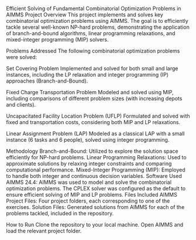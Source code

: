 Efficient Solving of Fundamental Combinatorial Optimization Problems in AIMMS
Project Overview
This project implements and solves key combinatorial optimization problems using AIMMS. The goal is to efficiently tackle several well-known NP-hard problems, demonstrating the application of branch-and-bound algorithms, linear programming relaxations, and mixed-integer programming (MIP) solvers.

Problems Addressed
The following combinatorial optimization problems were solved:

Set Covering Problem
Implemented and solved for both small and large instances, including the LP relaxation and integer programming (IP) approaches (Branch-and-Bound).

Fixed Charge Transportation Problem
Modeled and solved using MIP, including comparisons of different problem sizes (with increasing depots and clients).

Uncapacitated Facility Location Problem (UFLP)
Formulated and solved with fixed and transportation costs, considering both MIP and LP relaxations.

Linear Assignment Problem (LAP)
Modeled as a classical LAP with a small instance (6 tasks and 6 people), solved using integer programming.

Methodology
Branch-and-Bound: Utilized to explore the solution space efficiently for NP-hard problems.
Linear Programming Relaxations: Used to approximate solutions by relaxing integer constraints and comparing computational performance.
Mixed-Integer Programming (MIP): Employed to handle both integer and continuous decision variables.
Software Used
AIMMS 24.4: AIMMS was used to model and solve the combinatorial optimization problems. The CPLEX solver was configured as the default to ensure efficient solving of MIP and LP problems.
Files Included
AIMMS Project Files: Four project folders, each corresponding to one of the exercises.
Solution Files: Generated solutions from AIMMS for each of the problems tackled, included in the repository.

How to Run
Clone the repository to your local machine.
Open AIMMS and load the relevant project folder.
